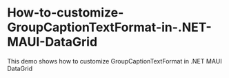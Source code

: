 # How-to-customize-GroupCaptionTextFormat-in-.NET-MAUI-DataGrid
This demo shows how to customize GroupCaptionTextFormat in .NET MAUI DataGrid
